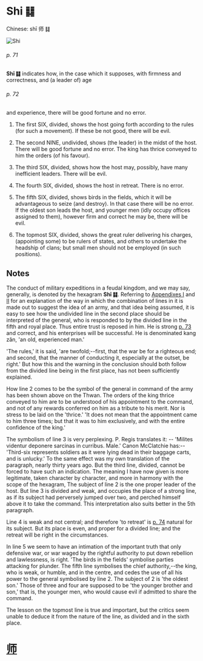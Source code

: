 # Shi ䷆

Chinese: shī 师 ䷆

![Shi](https://88o.io/wp-content/uploads/2018/09/07-e5b888shi.jpg)

###### p. 71

**Shī ䷆** indicates how, in the case which it supposes, with firmness and correctness, and (a leader of) age

###### p. 72

and experience, there will be good fortune and no error.

1. The first SIX, divided, shows the host going forth according to the rules (for such a movement). If these be not good, there will be evil.

2. The second NINE, undivided, shows (the leader) in the midst of the host. There will be good fortune and no error. The king has thrice conveyed to him the orders (of his favour).

3. The third SIX, divided, shows how the host may, possibly, have many inefficient leaders. There will be evil.

4. The fourth SIX, divided, shows the host in retreat. There is no error.

5. The fifth SIX, divided, shows birds in the fields, which it will be advantageous to seize (and destroy). In that case there will be no error. If the oldest son leads the host, and younger men (idly occupy offices assigned to them), however firm and correct he may be, there will be evil.

6. The topmost SIX, divided, shows the great ruler delivering his charges, (appointing some) to be rulers of states, and others to undertake the headship of clans; but small men should not be employed (in such positions).

## Notes

The conduct of military expeditions in a feudal kingdom, and we may say, generally, is denoted by the hexagram **Shī ䷆**.
Referring to [Appendixes I](appendix01s1.md) and [II](appendix02s1.md) for an explanation of the way in which the combination of lines in it is made out to suggest the idea of an army, and that idea being assumed, it is easy to see how the undivided line in the second place should be interpreted of the general, who is responded to by the divided line in the fifth and royal place. Thus entire trust is reposed in him. He is strong [p. 73](e6af94bi.md#p-73) and correct, and his enterprises will be successful. He is denominated kang zăn, 'an old, experienced man.'

'The rules,' it is said, 'are twofold;--first, that the war be for a righteous end; and second, that the manner of conducting it, especially at the outset, be right.' But how this and the warning in the conclusion should both follow from the divided line being in the first place, has not been sufficiently explained.

How line 2 comes to be the symbol of the general in command of the army has been shown above on the Thwan. The orders of the king thrice conveyed to him are to be understood of his appointment to the command, and not of any rewards conferred on him as a tribute to his merit. Nor is stress to be laid on the 'thrice.' 'It does not mean that the appointment came to him three times; but that it was to him exclusively, and with the entire confidence of the king.'

The symbolism of line 3 is very perplexing. P. Regis translates it: -- 'Milites videntur deponere sarcinas in curribus. Male.' Canon McClatchie has:--'Third-six represents soldiers as it were lying dead in their baggage carts, and is unlucky.' To the same effect was my own translation of the paragraph, nearly thirty years ago. But the third line, divided, cannot be forced to have such an indication. The meaning I have now given is more legitimate, taken character by character, and more in harmony with the scope of the hexagram, The subject of line 2 is the one proper leader of the host. But line 3 is divided and weak, and occupies the place of a strong line, as if its subject had perversely jumped over two, and perched himself above it to take the command. This interpretation also suits better in the 5th paragraph.

Line 4 is weak and not central; and therefore 'to retreat' is [p. 74](e6af94bi.md#p-74) natural for its subject. But its place is even, and proper for a divided line; and the retreat will be right in the circumstances.

In line 5 we seem to have an intimation of the important truth that only defensive war, or war waged by the rightful authority to put down rebellion and lawlessness, is right. 'The birds in the fields' symbolise parties attacking for plunder. The fifth line symbolises the chief authority,--the king, who is weak, or humble, and in the centre, and cedes the use of all his power to the general symbolised by line 2. The subject of 2 is 'the oldest son.' Those of three and four are supposed to be 'the younger brother and son,' that is, the younger men, who would cause evil if admitted to share the command.

The lesson on the topmost line is true and important, but the critics seem unable to deduce it from the nature of the line, as divided and in the sixth place.

# [师](./e5b888shi_cn.md)

